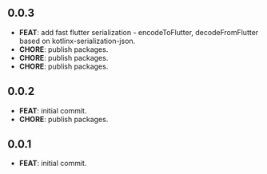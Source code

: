 ## 0.0.3

 - **FEAT**: add fast flutter serialization - encodeToFlutter, decodeFromFlutter based on kotlinx-serialization-json.
 - **CHORE**: publish packages.
 - **CHORE**: publish packages.
 - **CHORE**: publish packages.

## 0.0.2

 - **FEAT**: initial commit.
 - **CHORE**: publish packages.

## 0.0.1

 - **FEAT**: initial commit.


